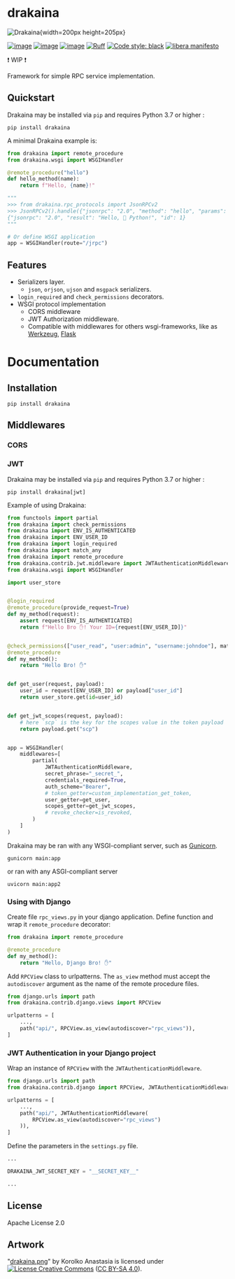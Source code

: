 # drakaina

![Drakaina](content/drakaina.png "Drakaina"){width=200px height=205px}

[![image](https://img.shields.io/pypi/v/drakaina.svg)](https://pypi.python.org/pypi/drakaina)
[![image](https://img.shields.io/pypi/l/drakaina.svg)](https://pypi.python.org/pypi/drakaina)
[![image](https://img.shields.io/pypi/pyversions/drakaina.svg)](https://pypi.python.org/pypi/drakaina)
[![Ruff](https://img.shields.io/endpoint?url=https://raw.githubusercontent.com/charliermarsh/ruff/main/assets/badge/v1.json)](https://github.com/charliermarsh/ruff)
[![Code style: black](https://img.shields.io/badge/code%20style-black-black.svg)](https://github.com/psf/black)
[![libera manifesto](https://img.shields.io/badge/libera-manifesto-lightgrey.svg)](https://liberamanifesto.com)

❗ WIP ❗

Framework for simple RPC service implementation.


## Quickstart

Drakaina may be installed via `pip` and requires Python 3.7 or higher :

```shell
pip install drakaina
```

A minimal Drakaina example is:

```python
from drakaina import remote_procedure
from drakaina.wsgi import WSGIHandler

@remote_procedure("hello")
def hello_method(name):
    return f"Hello, {name}!"

"""
>>> from drakaina.rpc_protocols import JsonRPCv2
>>> JsonRPCv2().handle({"jsonrpc": "2.0", "method": "hello", "params": ["🐍 Python"] "id": 1})
{"jsonrpc": "2.0", "result": "Hello, 🐍 Python!", "id": 1}
"""

# Or define WSGI application
app = WSGIHandler(route="/jrpc")

```


## Features

- Serializers layer.
  - `json`, `orjson`, `ujson` and `msgpack` serializers.
- `login_required` and `check_permissions` decorators.
- WSGI protocol implementation
  - CORS middleware
  - JWT Authorization middleware.
  - Compatible with middlewares for others wsgi-frameworks,
    like as [Werkzeug](https://palletsprojects.com/p/werkzeug/),
    [Flask](https://palletsprojects.com/p/flask/)


# Documentation


## Installation

```shell
pip install drakaina
```


## Middlewares


### CORS


### JWT

Drakaina may be installed via `pip` and requires Python 3.7 or higher :

```shell
pip install drakaina[jwt]
```

Example of using Drakaina:

```python
from functools import partial
from drakaina import check_permissions
from drakaina import ENV_IS_AUTHENTICATED
from drakaina import ENV_USER_ID
from drakaina import login_required
from drakaina import match_any
from drakaina import remote_procedure
from drakaina.contrib.jwt.middleware import JWTAuthenticationMiddleware
from drakaina.wsgi import WSGIHandler

import user_store


@login_required
@remote_procedure(provide_request=True)
def my_method(request):
    assert request[ENV_IS_AUTHENTICATED]
    return f"Hello Bro ✋! Your ID={request[ENV_USER_ID]}"


@check_permissions(["user_read", "user:admin", "username:johndoe"], match_any)
@remote_procedure
def my_method():
    return "Hello Bro! ✋️"


def get_user(request, payload):
    user_id = request[ENV_USER_ID] or payload["user_id"]
    return user_store.get(id=user_id)


def get_jwt_scopes(request, payload):
    # here `scp` is the key for the scopes value in the token payload
    return payload.get("scp")


app = WSGIHandler(
    middlewares=[
        partial(
            JWTAuthenticationMiddleware,
            secret_phrase="_secret_",
            credentials_required=True,
            auth_scheme="Bearer",
            # token_getter=custom_implementation_get_token,
            user_getter=get_user,
            scopes_getter=get_jwt_scopes,
            # revoke_checker=is_revoked,
        )
    ]
)
```

Drakaina may be ran with any WSGI-compliant server,
such as [Gunicorn](http://gunicorn.org).

```shell
gunicorn main:app
```

or ran with any ASGI-compliant server

```shell
uvicorn main:app2
```


### Using with Django

Create file `rpc_views.py` in your django application.
Define function and wrap it `remote_procedure` decorator:

```python
from drakaina import remote_procedure

@remote_procedure
def my_method():
    return "Hello, Django Bro! ✋"
```

Add `RPCView` class to urlpatterns. The `as_view` method
must accept the `autodiscover` argument as the name of
the remote procedure files.

```python
from django.urls import path
from drakaina.contrib.django.views import RPCView

urlpatterns = [
    ...,
    path("api/", RPCView.as_view(autodiscover="rpc_views")),
]
```


### JWT Authentication in your Django project

Wrap an instance of `RPCView` with the `JWTAuthenticationMiddleware`.

```python
from django.urls import path
from drakaina.contrib.django import RPCView, JWTAuthenticationMiddleware

urlpatterns = [
    ...,
    path("api/", JWTAuthenticationMiddleware(
        RPCView.as_view(autodiscover="rpc_views")
    )),
]
```

Define the parameters in the `settings.py` file.

```python
...

DRAKAINA_JWT_SECRET_KEY = "__SECRET_KEY__"

...
```


## License

Apache License 2.0

## Artwork

"[drakaina.png](content/drakaina.png)" by Korolko Anastasia is licensed under
<a rel="license" href="http://creativecommons.org/licenses/by-sa/4.0/"><img alt="License Creative Commons" style="border-width:0" src="https://i.creativecommons.org/l/by-sa/4.0/80x15.png" /></a> ([CC BY-SA 4.0](http://creativecommons.org/licenses/by-sa/4.0/)).
